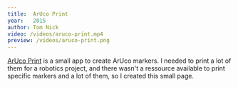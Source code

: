 ```yaml
---
title:  ArUco Print
year:   2015
author: Tom Nick
video: /videos/aruco-print.mp4
preview: /videos/aruco-print.png
---
```


[ArUco Print](http://tn1ck.github.io/aruco-print/) is a small app to create ArUco markers. I needed to print a lot of them for a robotics project, and there wasn't a ressource available to print specific markers and a lot of them, so I created this small page.
